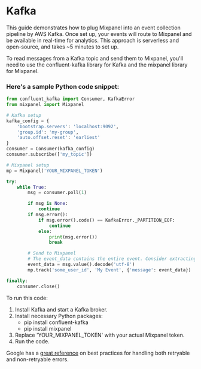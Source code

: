 # Kafka

This guide demonstrates how to plug Mixpanel into an event collection pipeline by AWS Kafka. Once set up, your events will route to Mixpanel and be available in real-time for analytics. This approach is serverless and open-source, and takes ~5 minutes to set up.

To read messages from a Kafka topic and send them to Mixpanel, you'll need to use the confluent-kafka library for Kafka and the mixpanel library for Mixpanel.

### Here's a sample Python code snippet:

```python main.py
from confluent_kafka import Consumer, KafkaError
from mixpanel import Mixpanel

# Kafka setup
kafka_config = {
    'bootstrap.servers': 'localhost:9092',
    'group.id': 'my-group',
    'auto.offset.reset': 'earliest'
}
consumer = Consumer(kafka_config)
consumer.subscribe(['my_topic'])

# Mixpanel setup
mp = Mixpanel('YOUR_MIXPANEL_TOKEN')

try:
    while True:
        msg = consumer.poll(1)

        if msg is None:
            continue
        if msg.error():
            if msg.error().code() == KafkaError._PARTITION_EOF:
                continue
            else:
                print(msg.error())
                break

        # Send to Mixpanel
        # The event_data contains the entire event. Consider extracting parsing the event for properties and explicitly assigning them instead.
        event_data = msg.value().decode('utf-8')
        mp.track('some_user_id', 'My Event', {'message': event_data})

finally:
    consumer.close()

```


To run this code:

1. Install Kafka and start a Kafka broker.
2. Install necessary Python packages:
    - pip install confluent-kafka
    - pip install mixpanel
3. Replace 'YOUR_MIXPANEL_TOKEN' with your actual Mixpanel token.
4. Run the code.

Google has a [great reference](https://cloud.google.com/pubsub/docs/handling-failures) on best practices for handling both retryable and non-retryable errors.
